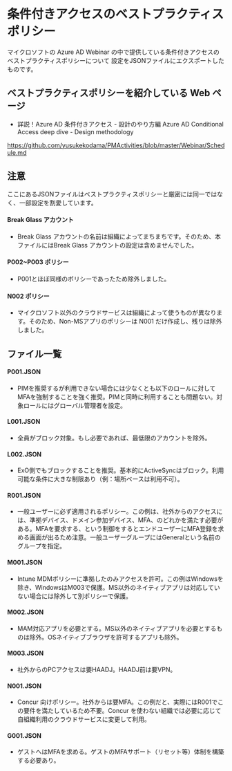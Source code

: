 # 条件付きアクセスのベストプラクティスポリシー
マイクロソフトの Azure AD Webinar の中で提供している条件付きアクセスのベストプラクティスポリシーについて
設定をJSONファイルにエクスポートしたものです。

## ベストプラクティスポリシーを紹介している Web ページ
- 詳説！Azure AD 条件付きアクセス - 設計のやり方編 Azure AD Conditional Access deep dive - Design methodology

https://github.com/yusukekodama/PMActivities/blob/master/Webinar/Schedule.md

## 注意 
ここにあるJSONファイルはベストプラクティスポリシーと厳密には同一ではなく、一部設定を割愛しています。
#### Break Glass アカウント
- Break Glass アカウントの名前は組織によってまちまちです。そのため、本ファイルにはBreak Glass アカウントの設定は含めませんでした。
#### P002~P003 ポリシー
- P001とほぼ同様のポリシーであったため除外しました。
#### N002 ポリシー
- マイクロソフト以外のクラウドサービスは組織によって使うものが異なります。そのため、Non-MSアプリのポリシーは N001 だけ作成し、残りは除外しました。

## ファイル一覧
#### P001.JSON
- PIMを推奨するが利用できない場合には少なくとも以下のロールに対してMFAを強制することを強く推奨。PIMと同時に利用することも問題ない。対象ロールにはグローバル管理者を設定。

#### L001.JSON
- 全員がブロック対象。もし必要であれば、最低限のアカウントを除外。

#### L002.JSON
- ExO側でもブロックすることを推奨。基本的にActiveSyncはブロック。利用可能な条件に大きな制限あり（例：場所ベースは利用不可）。

#### R001.JSON
- 一般ユーザーに必ず適用されるポリシー。この例は、社外からのアクセスには、準拠デバイス、ドメイン参加デバイス、MFA、のどれかを満たす必要がある。MFAを要求する、という制御をするとエンドユーザーにMFA登録を求める画面が出るため注意。一般ユーザーグループにはGeneralという名前のグループを指定。

#### M001.JSON
- Intune MDMポリシーに準拠したのみアクセスを許可。この例はWindowsを除き、WindowsはM003で保護。MS以外のネイティブアプリは対応していない場合には除外して別ポリシーで保護。

#### M002.JSON
- MAM対応アプリを必要とする。MS以外のネイティブアプリを必要とするものは除外。OSネイティブブラウザを許可するアプリも除外。

#### M003.JSON
- 社外からのPCアクセスは要HAADJ。HAADJ前は要VPN。

#### N001.JSON
- Concur 向けポリシー。社外からは要MFA。この例だと、実際にはR001でこの要件を満たしているため不要。Concur を使わない組織では必要に応じて自組織利用のクラウドサービスに変更して利用。

#### G001.JSON
- ゲストへはMFAを求める。ゲストのMFAサポート（リセット等）体制を構築する必要あり。
